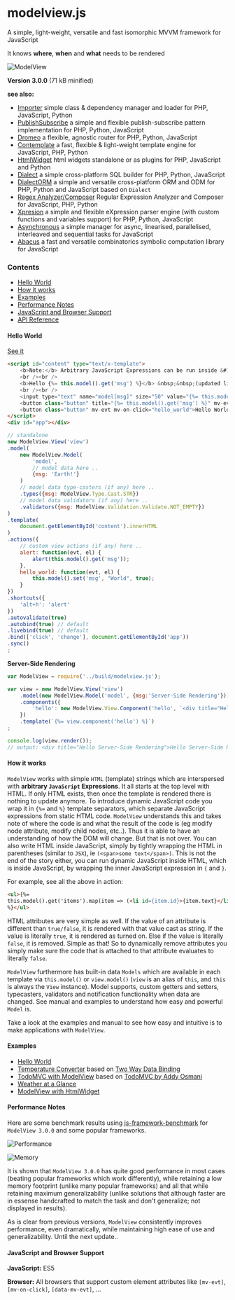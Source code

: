 modelview.js
============

A simple, light-weight, versatile and fast isomorphic MVVM framework for JavaScript


It knows **where**, **when** and **what** needs to be rendered


![ModelView](/modelview.jpg)

**Version 3.0.0** (71 kB minified)


**see also:**

* [Importer](https://github.com/foo123/Importer) simple class &amp; dependency manager and loader for PHP, JavaScript, Python
* [PublishSubscribe](https://github.com/foo123/PublishSubscribe) a simple and flexible publish-subscribe pattern implementation for PHP, Python, JavaScript
* [Dromeo](https://github.com/foo123/Dromeo) a flexible, agnostic router for PHP, Python, JavaScript
* [Contemplate](https://github.com/foo123/Contemplate) a fast, flexible &amp; light-weight template engine for JavaScript, PHP, Python
* [HtmlWidget](https://github.com/foo123/HtmlWidget) html widgets standalone or as plugins for PHP, JavaScript and Python
* [Dialect](https://github.com/foo123/Dialect) a simple cross-platform SQL builder for PHP, Python, JavaScript
* [DialectORM](https://github.com/foo123/DialectORM) a simple and versatile cross-platform ORM and ODM for PHP, Python and JavaScript based on `Dialect`
* [Regex Analyzer/Composer](https://github.com/foo123/RegexAnalyzer) Regular Expression Analyzer and Composer for JavaScript, PHP, Python
* [Xpresion](https://github.com/foo123/Xpresion) a simple and flexible eXpression parser engine (with custom functions and variables support) for PHP, Python, JavaScript
* [Asynchronous](https://github.com/foo123/asynchronous.js) a simple manager for async, linearised, parallelised, interleaved and sequential tasks for JavaScript
* [Abacus](https://github.com/foo123/Abacus) a fast and versatile combinatorics symbolic computation library for JavaScript


### Contents

* [Hello World](#hello-world)
* [How it works](#how-it-works)
* [Examples](#examples)
* [Performance Notes](#performance-notes)
* [JavaScript and Browser Support](#javascript-and-browser-support)
* [API Reference](/manual.md)



#### Hello World

[See it](https://foo123.github.io/examples/modelview/)


```html
<script id="content" type="text/x-template">
    <b>Note:</b> Arbitrary JavaScript Expressions can be run inside &#123;%= and %&#125; template placeholders
    <br /><br />
    <b>Hello {%= this.model().get('msg') %}</b> &nbsp;&nbsp;(updated live on <i>change</i>)
    <br /><br />
    <input type="text" name="model[msg]" size="50" value="{%= this.model().get('msg') %}" />
    <button class="button" title="{%= this.model().get('msg') %}" mv-evt mv-on-click="alert">Hello</button>
    <button class="button" mv-evt mv-on-click="hello_world">Hello World</button>
</script>
<div id="app"></div>
```

```javascript
// standalone
new ModelView.View('view')
.model(
    new ModelView.Model(
        'model',
        // model data here ..
        {msg: 'Earth!'}
    )
    // model data type-casters (if any) here ..
    .types({msg: ModelView.Type.Cast.STR})
    // model data validators (if any) here ..
    .validators({msg: ModelView.Validation.Validate.NOT_EMPTY})
)
.template(
    document.getElementById('content').innerHTML
)
.actions({
    // custom view actions (if any) here ..
    alert: function(evt, el) {
        alert(this.model().get('msg'));
    },
    hello_world: function(evt, el) {
        this.model().set('msg', "World", true);
    }
})
.shortcuts({
    'alt+h': 'alert'
})
.autovalidate(true)
.autobind(true) // default
.livebind(true) // default
.bind(['click', 'change'], document.getElementById('app'))
.sync()
;
```

**Server-Side Rendering**

```javascript
var ModelView = require('../build/modelview.js');

var view = new ModelView.View('view')
    .model(new ModelView.Model('model', {msg:'Server-Side Rendering'}))
    .components({
        'hello': new ModelView.View.Component('hello', `<div title="Hello {%= view.model().get('msg') %}">Hello {%= view.model().get('msg') %}</div>`)
    })
    .template(`{%= view.component('hello') %}`)
;

console.log(view.render());
// output: <div title="Hello Server-Side Rendering">Hello Server-Side Rendering</div>
```


#### How it works

`ModelView` works with simple `HTML` (template) strings which are interspersed with **arbitrary `JavaScript` Expressions**. It all starts at the top level with HTML. If only HTML exists, then once the template is rendered there is nothing to update anymore. To introduce dynamic JavaScript code you wrap it in `{%=` and `%}` template separators, which separate JavaScript expressions from static HTML code. `ModelView` understands this and takes note of where the code is and what the result of the code is (eg modify node attribute, modify child nodes, etc..). Thus it is able to have an understanding of how the DOM will change. But that is not over. You can also write HTML inside JavaScript, simply by tightly wrapping the HTML in parentheses (similar to `JSX`), ie `(<span>some text</span>)`. This is not the end of the story either, you can run dynamic JavaScript inside HTML, which is inside JavaScript, by wrapping the inner JavaScript expression in `{` and `}`.

For example, see all the above in action:

```html
<ul>{%=
this.model().get('items').map(item => (<li id={item.id}>{item.text}</li>))
%}</ul>
```

HTML attributes are very simple as well. If the value of an attribute is different than `true/false`, it is rendered with that value cast as string. If the value is literally `true`, it is rendered as turned on. Else if the value is literally `false`, it is removed. Simple as that! So to dynamically remove attributes you simply make sure the code that is attached to that attribute evaluates to literally `false`.


`ModelView` furthermore has built-in data `Models` which are available in each template via `this.model()` or `view.model()` (`view` is an alias of `this`, and `this` is always the `View` instance). Model supports, custom getters and setters, typecasters, validators and notification functionality when data are changed. See manual and examples to understand how easy and powerful `Model` is.

Take a look at the examples and manual to see how easy and intuitive is to make applications with `ModelView`.


#### Examples

* [Hello World](https://foo123.github.io/examples/modelview/)
* [Temperature Converter](https://foo123.github.io/examples/modelview/temperature-converter.html) based on [Two Way Data Binding](http://n12v.com/2-way-data-binding/)
* [TodoMVC with ModelView](https://foo123.github.io/examples/todomvc/) based on [TodoMVC by Addy Osmani](http://todomvc.com)
* [Weather at a Glance](https://foo123.github.io/examples/weather-modelview/)
* [ModelView with HtmlWidget](https://foo123.github.io/examples/htmlwidget/)


#### Performance Notes

Here are some benchmark results using [js-framework-benchmark](https://github.com/foo123/js-framework-benchmark) for `ModelView 3.0.0` and some popular frameworks.

![Performance](/examples/perf.png)

![Memory](/examples/mem.png)

It is shown that `ModelView 3.0.0` has quite good performance in most cases (beating popular frameworks which work differently), while retaining a low memory footprint (unlike many popular frameworks) and all that while retaining maximum generalizability (unlike solutions that although faster are in essense handcrafted to match the task and don't generalize; not displayed in results).

As is clear from previous versions, `ModelView` consistently improves performance, even dramatically, while maintaining high ease of use and generalizability. Until the next update..


#### JavaScript and Browser Support

**JavaScript:** ES5

**Browser:** All browsers that support custom element attributes like `[mv-evt]`, `[mv-on-click]`, `[data-mv-evt]`, ...

